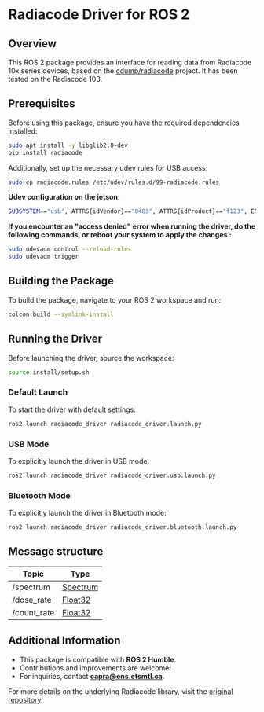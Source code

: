 # Radiacode Driver for ROS 2

## Overview

This ROS 2 package provides an interface for reading data from Radiacode 10x series devices, based on the [cdump/radiacode](https://github.com/cdump/radiacode.git) project. It has been tested on the Radiacode 103.

## Prerequisites

Before using this package, ensure you have the required dependencies installed:

```bash
sudo apt install -y libglib2.0-dev
pip install radiacode
```

Additionally, set up the necessary udev rules for USB access:

```bash
sudo cp radiacode.rules /etc/udev/rules.d/99-radiacode.rules
```

**Udev configuration on the jetson:**
```bash
SUBSYSTEM=="usb", ATTRS{idVendor}=="0483", ATTRS{idProduct}=="f123", ENV{DEVTYPE}=="usb_device", MODE="0666", TAG+="uaccess"
```
**If you encounter an "access denied" error when running the driver, do the following commands, or reboot your system to apply the changes :**
```bash
sudo udevadm control --reload-rules
sudo udevadm trigger
```


## Building the Package

To build the package, navigate to your ROS 2 workspace and run:

```bash
colcon build --symlink-install
```

## Running the Driver

Before launching the driver, source the workspace:

```bash
source install/setup.sh
```

### Default Launch

To start the driver with default settings:

```bash
ros2 launch radiacode_driver radiacode_driver.launch.py
```

### USB Mode

To explicitly launch the driver in USB mode:

```bash
ros2 launch radiacode_driver radiacode_driver.usb.launch.py
```

### Bluetooth Mode

To explicitly launch the driver in Bluetooth mode:

```bash
ros2 launch radiacode_driver radiacode_driver.bluetooth.launch.py
```

## Message structure

| Topic       | Type                                                                         |
| ----------- | ---------------------------------------------------------------------------- |
| /spectrum   | [Spectrum](/msg/Spectrum.msg)                                                |
| /dose_rate  | [Float32](https://docs.ros.org/en/noetic/api/std_msgs/html/msg/Float32.html) |
| /count_rate | [Float32](https://docs.ros.org/en/noetic/api/std_msgs/html/msg/Float32.html) |

## Additional Information

- This package is compatible with **ROS 2 Humble**.
- Contributions and improvements are welcome!
- For inquiries, contact **<capra@ens.etsmtl.ca>**.

For more details on the underlying Radiacode library, visit the [original repository](https://github.com/cdump/radiacode.git).
